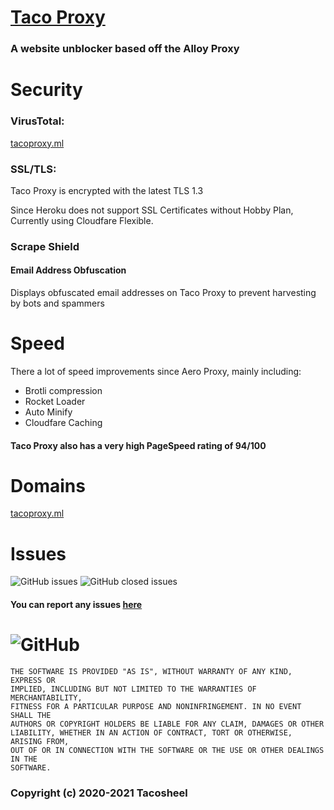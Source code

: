 # [Taco Proxy](https://tacoproxy.ml)
### A website unblocker based off the Alloy Proxy

# Security
### VirusTotal:
[tacoproxy.ml](https://www.virustotal.com/gui/url/beccb55681f2a9271bdb05ceea452dedfde6c1fa5a35226215337453e3ce56d5/detection)

### SSL/TLS:
Taco Proxy is encrypted with the latest TLS 1.3

Since Heroku does not support SSL Certificates without Hobby Plan, Currently using Cloudfare Flexible.

### Scrape Shield
#### Email Address Obfuscation

Displays obfuscated email addresses on Taco Proxy to prevent harvesting by bots and spammers

# Speed
There a lot of speed improvements since Aero Proxy, mainly including:

- Brotli compression
- Rocket Loader
- Auto Minify
- Cloudfare Caching

#### Taco Proxy also has a very high PageSpeed rating of 94/100

# Domains
[tacoproxy.ml](https://tacoproxy.ml)

# Issues
![GitHub issues](https://img.shields.io/github/issues-raw/tacosheel/tacoproxy?style=for-the-badge)
![GitHub closed issues](https://img.shields.io/github/issues-closed-raw/tacosheel/tacoproxy?color=red&style=for-the-badge)

#### You can report any issues [here](https://github.com/Tacosheel/TacoProxy/issues/new)

# ![GitHub](https://img.shields.io/github/license/tacosheel/tacoproxy?style=for-the-badge)
```
THE SOFTWARE IS PROVIDED "AS IS", WITHOUT WARRANTY OF ANY KIND, EXPRESS OR
IMPLIED, INCLUDING BUT NOT LIMITED TO THE WARRANTIES OF MERCHANTABILITY,
FITNESS FOR A PARTICULAR PURPOSE AND NONINFRINGEMENT. IN NO EVENT SHALL THE
AUTHORS OR COPYRIGHT HOLDERS BE LIABLE FOR ANY CLAIM, DAMAGES OR OTHER
LIABILITY, WHETHER IN AN ACTION OF CONTRACT, TORT OR OTHERWISE, ARISING FROM,
OUT OF OR IN CONNECTION WITH THE SOFTWARE OR THE USE OR OTHER DEALINGS IN THE
SOFTWARE.
```
### Copyright (c) 2020-2021 Tacosheel
